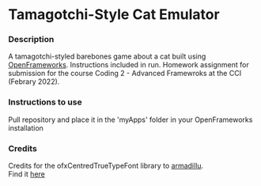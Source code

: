 # Tamagotchi-Style Cat Emulator   

### Description   
A tamagotchi-styled barebones game about a cat built using [OpenFrameworks](https://openframeworks.cc/). Instructions included in run. Homework assignment for submission for the course Coding 2 - Advanced Framewroks at the CCI (Febrary 2022).

### Instructions to use   
Pull repository and place it in the 'myApps' folder in your OpenFrameworks installation

### Credits   
Credits for the ofxCentredTrueTypeFont library to [armadillu](https://github.com/armadillu).   
Find it [here](https://github.com/armadillu/ofxCenteredTrueTypeFont)
